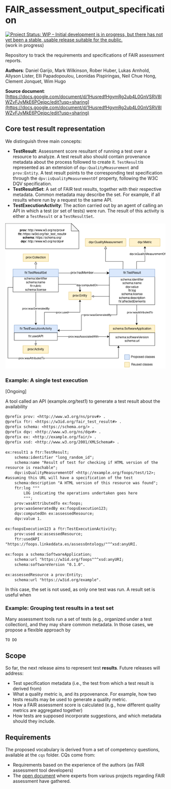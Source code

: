 # FAIR_assessment_output_specification
[![Project Status: WIP – Initial development is in progress, but there has not yet been a stable, usable release suitable for the public.](https://www.repostatus.org/badges/latest/wip.svg)](https://www.repostatus.org/#wip) (work in progress)

Repository to track the requirements and specifications of FAIR assessment reports.

**Authors**:  Daniel Garijo, Mark Wilkinson, Rober Huber, Lukas Arnhold, Allyson Lister, Elli Papadopoulou, Leonidas Pispiringas, Neil Chue Hong, Clement Jonquet, Wim Hugo

**Source document**: [https://docs.google.com/document/d/1HusredfHgymRg2ub4L0GnVSRV8IWZvFJyMkE6POejpc/edit?usp=sharing](https://docs.google.com/document/d/1HusredfHgymRg2ub4L0GnVSRV8IWZvFJyMkE6POejpc/edit?usp=sharing)

## Core test result representation
We distinguish three main concepts:
- **TestResult**: Assessment score resultant of running a test over a resource to analyze. A test result also should contain provenance metadata about the process followed to create it. `TestResult`is represented as an extension of `dqv:QualityMeasurement` and `prov:Entity`. A test result points to the corresponding test specification through the `dpv:isQualityMeasurementOf` property, following the W3C DQV specification.
- **TestResultSet**: A set of FAIR test results, together with their respective metadata. Common metadata may describe the set. For example, if all results where run by a request to the same API.
- **TestExecutionActivity**: The action carried out by an agent of calling an API in which a test (or set of tests) were run. The result of this activity is either a `TestResult` or a `TestResultSet`.

![diagram](./development/img/FAIRTestResult_diagram.drawio.png "test result overview")

### Example: A single test execution
[Ongoing]

A tool called an API (example.org/test1) to generate a test result about the availability  
```
@prefix prov: <http://www.w3.org/ns/prov#> .
@prefix ftr: <https://w3id.org/fair_test_result#> .
@prefix schema: <https://schema.org/> .
@prefix dqv: <http://www.w3.org/ns/dqv#> .
@prefix ex: <http://example.org/fair/> .
@prefix xsd: <http://www.w3.org/2001/XMLSchema#> .

ex:result1 a ftr:TestResult;
    schema:identifier "long_random_id";
    schema:name "Result of test for checking if HTML version of the resource is reachable";
    dqv:isQualityMeasurementOf <http://example.org/foops/test/12>; #assuming this URL will have a specification of the test
    schema:description "A HTML version of this resource was found";
    ftr:log """
        LOG indicating the operations undertaken goes here
        """;
    prov:wasAttributedTo ex:foops;
    prov:wasGeneratedBy ex:foopsExecution123;
    dqv:computedOn ex:assessedResource;
    dqv:value 1.

ex:foopsExecution123 a ftr:TestExecutionActivity;
    prov:used ex:assessedResource;
    ftr:usedAPI "https://foops.linkeddata.es/assessOntology/"^^xsd:anyURI.

ex:foops a schema:SoftwareApplication;
    schema:url "https://w3id.org/foops"^^xsd:anyURI;
    schema:softwareVersion "0.1.0".

ex:assessedResource a prov:Entity;
    schema:url "https://w3id.org/example".
```
In this case, the set is not used, as only one test was run. A result set is useful when 

### Example: Grouping test results in a test set
Many assessment tools run a set of tests (e.g., organized under a test collection), and they may share common metadata. In those cases, we propose a flexible approach by 

```
TO DO
```

## Scope
So far, the next release aims to represent test **results**. Future releases will address:
- Test specification metadata (i.e., the test from which a test 
result is derived from)
- What a quality metric is, and its prpovenance. For example, how two tests results may be used to generate a quality metric.
- How a FAIR assessment score is calculated (e.g., how different quality metrics are aggregated together) 
- How tests are supposed incorporate suggestions, and which metadata should they include.




## Requirements
The proposed vocabulary is derived from a set of competency questions, available at the `cqs` folder. CQs come from:
* Requirements based on the experience of the authors (as FAIR assessment tool developers)
* The [open document](https://docs.google.com/document/d/1HusredfHgymRg2ub4L0GnVSRV8IWZvFJyMkE6POejpc/edit?usp=sharing) where experts from various projects regarding FAIR assessment have gathered.
